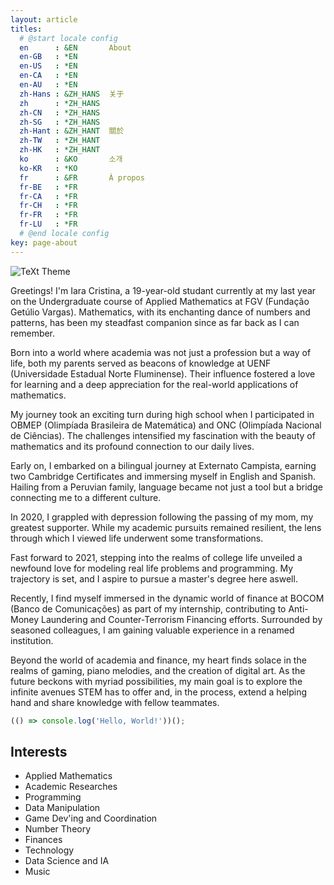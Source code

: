 ```yaml
---
layout: article
titles:
  # @start locale config
  en      : &EN       About
  en-GB   : *EN
  en-US   : *EN
  en-CA   : *EN
  en-AU   : *EN
  zh-Hans : &ZH_HANS  关于
  zh      : *ZH_HANS
  zh-CN   : *ZH_HANS
  zh-SG   : *ZH_HANS
  zh-Hant : &ZH_HANT  關於
  zh-TW   : *ZH_HANT
  zh-HK   : *ZH_HANT
  ko      : &KO       소개
  ko-KR   : *KO
  fr      : &FR       À propos
  fr-BE   : *FR
  fr-CA   : *FR
  fr-CH   : *FR
  fr-FR   : *FR
  fr-LU   : *FR
  # @end locale config
key: page-about
---
```


![TeXt Theme](https://ibb.co/1ZHvW6n)

Greetings! I'm Iara Cristina, a 19-year-old studant currently at my last year on the Undergraduate course of Applied Mathematics at FGV (Fundação Getúlio Vargas). Mathematics, with its enchanting dance of numbers and patterns, has been my steadfast companion since as far back as I can remember.

Born into a world where academia was not just a profession but a way of life, both my parents served as beacons of knowledge at UENF (Universidade Estadual Norte Fluminense). Their influence fostered a love for learning and a deep appreciation for the real-world applications of mathematics.

My journey took an exciting turn during high school when I participated in OBMEP (Olimpíada Brasileira de Matemática) and ONC (Olimpíada Nacional de Ciências). The challenges intensified my fascination with the beauty of mathematics and its profound connection to our daily lives.

Early on, I embarked on a bilingual journey at Externato Campista, earning two Cambridge Certificates and immersing myself in English and Spanish. Hailing from a Peruvian family, language became not just a tool but a bridge connecting me to a different culture.

In 2020, I grappled with depression following the passing of my mom, my greatest supporter. While my academic pursuits remained resilient, the lens through which I viewed life underwent some transformations.

Fast forward to 2021, stepping into the realms of college life unveiled a newfound love for modeling real life problems and programming. My trajectory is set, and I aspire to pursue a master's degree here aswell.

Recently, I find myself immersed in the dynamic world of finance at BOCOM (Banco de Comunicações) as part of my internship, contributing to Anti-Money Laundering and Counter-Terrorism Financing efforts. Surrounded by seasoned colleagues, I am gaining valuable experience in a renamed institution.

Beyond the world of academia and finance, my heart finds solace in the realms of gaming, piano melodies, and the creation of digital art. As the future beckons with myriad possibilities, my main goal is to explore the infinite avenues STEM has to offer and, in the process, extend a helping hand and share knowledge with fellow teammates.

```javascript
(() => console.log('Hello, World!'))();
```

## Interests

- Applied Mathematics
- Academic Researches
- Programming
- Data Manipulation
- Game Dev'ing and Coordination
- Number Theory
- Finances
- Technology
- Data Science and IA
- Music
